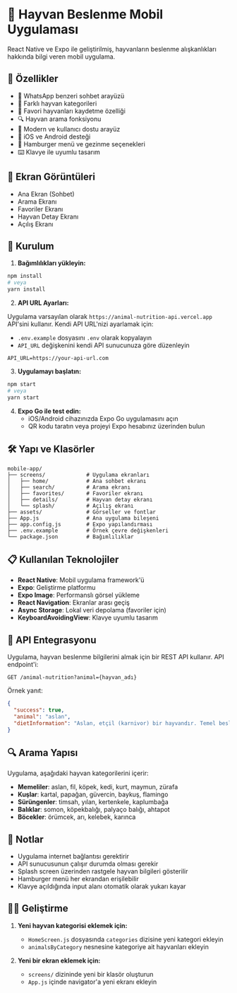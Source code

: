 # 🐾 Hayvan Beslenme Mobil Uygulaması

React Native ve Expo ile geliştirilmiş, hayvanların beslenme alışkanlıkları hakkında bilgi veren mobil uygulama.

## 🚀 Özellikler

- 💬 WhatsApp benzeri sohbet arayüzü
- 🐾 Farklı hayvan kategorileri
- 💾 Favori hayvanları kaydetme özelliği
- 🔍 Hayvan arama fonksiyonu
- 🎨 Modern ve kullanıcı dostu arayüz
- 📱 iOS ve Android desteği
- 🌈 Hamburger menü ve gezinme seçenekleri
- ⌨️ Klavye ile uyumlu tasarım

## 📱 Ekran Görüntüleri

- Ana Ekran (Sohbet)
- Arama Ekranı
- Favoriler Ekranı
- Hayvan Detay Ekranı
- Açılış Ekranı

## 🚀 Kurulum

1. **Bağımlılıkları yükleyin:**

```bash
npm install
# veya
yarn install
```

2. **API URL Ayarları:**

Uygulama varsayılan olarak `https://animal-nutrition-api.vercel.app` API'sini kullanır. Kendi API URL'nizi ayarlamak için:

- `.env.example` dosyasını `.env` olarak kopyalayın
- `API_URL` değişkenini kendi API sunucunuza göre düzenleyin

```
API_URL=https://your-api-url.com
```

3. **Uygulamayı başlatın:**

```bash
npm start
# veya
yarn start
```

4. **Expo Go ile test edin:**
   - iOS/Android cihazınızda Expo Go uygulamasını açın
   - QR kodu taratın veya projeyi Expo hesabınız üzerinden bulun

## 🛠️ Yapı ve Klasörler

```
mobile-app/
├── screens/             # Uygulama ekranları
│   ├── home/            # Ana sohbet ekranı
│   ├── search/          # Arama ekranı
│   ├── favorites/       # Favoriler ekranı
│   ├── details/         # Hayvan detay ekranı
│   └── splash/          # Açılış ekranı
├── assets/              # Görseller ve fontlar
├── App.js               # Ana uygulama bileşeni
├── app.config.js        # Expo yapılandırması
├── .env.example         # Örnek çevre değişkenleri
└── package.json         # Bağımlılıklar
```

## 📋 Kullanılan Teknolojiler

- **React Native**: Mobil uygulama framework'ü
- **Expo**: Geliştirme platformu
- **Expo Image**: Performanslı görsel yükleme
- **React Navigation**: Ekranlar arası geçiş
- **Async Storage**: Lokal veri depolama (favoriler için)
- **KeyboardAvoidingView**: Klavye uyumlu tasarım

## 🔧 API Entegrasyonu

Uygulama, hayvan beslenme bilgilerini almak için bir REST API kullanır. API endpoint'i:

```
GET /animal-nutrition?animal={hayvan_adı}
```

Örnek yanıt:

```json
{
  "success": true,
  "animal": "aslan",
  "dietInformation": "Aslan, etçil (karnivor) bir hayvandır. Temel beslenme şekli avlanmaktır. Başlıca besinleri arasında: zebra, antilop, bufalo, yaban domuzu ve diğer büyük memeliler bulunur."
}
```

## 🔍 Arama Yapısı

Uygulama, aşağıdaki hayvan kategorilerini içerir:

- **Memeliler**: aslan, fil, köpek, kedi, kurt, maymun, zürafa
- **Kuşlar**: kartal, papağan, güvercin, baykuş, flamingo
- **Sürüngenler**: timsah, yılan, kertenkele, kaplumbağa
- **Balıklar**: somon, köpekbalığı, palyaço balığı, ahtapot
- **Böcekler**: örümcek, arı, kelebek, karınca

## 📝 Notlar

- Uygulama internet bağlantısı gerektirir
- API sunucusunun çalışır durumda olması gerekir
- Splash screen üzerinden rastgele hayvan bilgileri gösterilir
- Hamburger menü her ekrandan erişilebilir
- Klavye açıldığında input alanı otomatik olarak yukarı kayar

## 👨‍💻 Geliştirme

1. **Yeni hayvan kategorisi eklemek için:**
   - `HomeScreen.js` dosyasında `categories` dizisine yeni kategori ekleyin
   - `animalsByCategory` nesnesine kategoriye ait hayvanları ekleyin

2. **Yeni bir ekran eklemek için:**
   - `screens/` dizininde yeni bir klasör oluşturun
   - `App.js` içinde navigator'a yeni ekranı ekleyin 